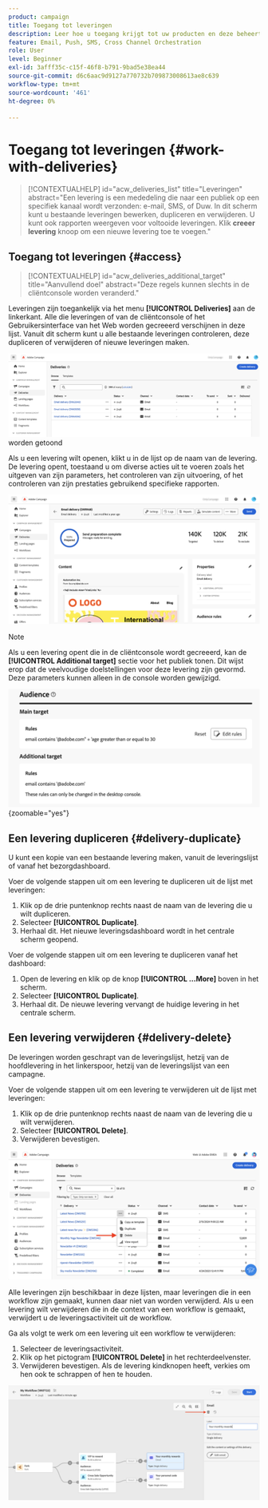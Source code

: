 ```yaml
---
product: campaign
title: Toegang tot leveringen
description: Leer hoe u toegang krijgt tot uw producten en deze beheert in Campagne Web
feature: Email, Push, SMS, Cross Channel Orchestration
role: User
level: Beginner
exl-id: 3afff35c-c15f-46f8-b791-9bad5e38ea44
source-git-commit: d6c6aac9d9127a770732b709873008613ae8c639
workflow-type: tm+mt
source-wordcount: '461'
ht-degree: 0%

---
```


# Toegang tot leveringen {#work-with-deliveries}

>[!CONTEXTUALHELP]
>id="acw_deliveries_list"
>title="Leveringen"
>abstract="Een levering is een mededeling die naar een publiek op een specifiek kanaal wordt verzonden: e-mail, SMS, of Duw. In dit scherm kunt u bestaande leveringen bewerken, dupliceren en verwijderen. U kunt ook rapporten weergeven voor voltooide leveringen. Klik **creeer levering** knoop om een nieuwe levering toe te voegen."

## Toegang tot leveringen {#access}

>[!CONTEXTUALHELP]
>id="acw_deliveries_additional_target"
>title="Aanvullend doel"
>abstract="Deze regels kunnen slechts in de cliëntconsole worden veranderd."

Leveringen zijn toegankelijk via het menu **[!UICONTROL Deliveries]** aan de linkerkant. Alle die leveringen of van de cliëntconsole of het Gebruikersinterface van het Web worden gecreeerd verschijnen in deze lijst. Vanuit dit scherm kunt u alle bestaande leveringen controleren, deze dupliceren of verwijderen of nieuwe leveringen maken.

![ Lijst van leveringen die in de interface ](assets/deliveries-list.png) worden getoond

Als u een levering wilt openen, klikt u in de lijst op de naam van de levering. De levering opent, toestaand u om diverse acties uit te voeren zoals het uitgeven van zijn parameters, het controleren van zijn uitvoering, of het controleren van zijn prestaties gebruikend specifieke rapporten.

![ het scherm van de Details van de Levering het tonen van parameters en rapporten ](assets/delivery-details.png)

>[!NOTE]
>
>Als u een levering opent die in de cliëntconsole wordt gecreeerd, kan de **[!UICONTROL Additional target]** sectie voor het publiek tonen. Dit wijst erop dat de veelvoudige doelstellingen voor deze levering zijn gevormd. Deze parameters kunnen alleen in de console worden gewijzigd.
>
>![ het bericht van de Waarschuwing over extra doelconfiguratie ](assets/target-warning-audience.png){zoomable="yes"}

## Een levering dupliceren {#delivery-duplicate}

U kunt een kopie van een bestaande levering maken, vanuit de leveringslijst of vanaf het bezorgdashboard.

Voer de volgende stappen uit om een levering te dupliceren uit de lijst met leveringen:

1. Klik op de drie puntenknop rechts naast de naam van de levering die u wilt dupliceren.
1. Selecteer **[!UICONTROL Duplicate]**.
1. Herhaal dit. Het nieuwe leveringsdashboard wordt in het centrale scherm geopend.

Voer de volgende stappen uit om een levering te dupliceren vanaf het dashboard:

1. Open de levering en klik op de knop **[!UICONTROL ...More]** boven in het scherm.
1. Selecteer **[!UICONTROL Duplicate]**.
1. Herhaal dit. De nieuwe levering vervangt de huidige levering in het centrale scherm.

## Een levering verwijderen {#delivery-delete}

De leveringen worden geschrapt van de leveringslijst, hetzij van de hoofdlevering in het linkerspoor, hetzij van de leveringslijst van een campagne.

Voer de volgende stappen uit om een levering te verwijderen uit de lijst met leveringen:

1. Klik op de drie puntenknop rechts naast de naam van de levering die u wilt verwijderen.
1. Selecteer **[!UICONTROL Delete]**.
1. Verwijderen bevestigen.

![ het Schrappen van een levering van de interface van de leveringslijst ](assets/delete-delivery-from-list.png)

Alle leveringen zijn beschikbaar in deze lijsten, maar leveringen die in een workflow zijn gemaakt, kunnen daar niet van worden verwijderd. Als u een levering wilt verwijderen die in de context van een workflow is gemaakt, verwijdert u de leveringsactiviteit uit de workflow.

Ga als volgt te werk om een levering uit een workflow te verwijderen:

1. Selecteer de leveringsactiviteit.
1. Klik op het pictogram **[!UICONTROL Delete]** in het rechterdeelvenster.
1. Verwijderen bevestigen. Als de levering kindknopen heeft, verkies om hen ook te schrappen of hen te houden.

![ het Schrappen van een leveringsactiviteit binnen een werkschema ](assets/delete-delivery-from-wf.png)
